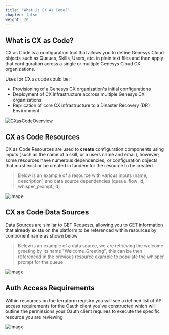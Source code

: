 ```yaml
---
title: "What is CX As Code?"
chapter: false
weight: 20
---
```


## What is CX as Code?

CX as Code is a configuration tool that allows you to define Genesys Cloud objects such as Queues, Skills, Users, etc. in plain text files and then apply that configuration across a single or multiple Genesys Cloud CX organizations.

Uses for CX as code could be:
- Provisioning of a Genesys CX organization's initial configurations
- Deployment of CX infrastructure accross multiple Genesys CX organizations
- Replication of core CX infrastructure to a Disaster Recovery (DR) Environment



![CXasCodeOverview](/images/CXasCodeOverview.jpg)


##

## CX as Code Resources

CX as Code Resources are used to **create** configuration components using inputs (such as the name of a skill, or a users name and email), however; some resources have numerous dependencies, or configuration objects that must exist or be created in tandem for the resource to be created.



> Below is an example of a resource with various inputs (name, description) and data source dependencies (queue_flow_id, whisper_prompt_id)

![image](/images/CXResource.PNG)

## CX as Code Data Sources

Data Sources are similar to GET Requests, allowing you to GET information that already exists on the platform to be referenced within resources by component name as shown below

> Below is an example of a data source, we are retrieving the welcome greeting by its name "Welcome_Greeting", this can be then referenced in the previous resource example to populate the whisper prompt for the queue

![image](/images/CXDataSource.PNG)

## Auth Access Requirements

Within resources on the terraform registry you will see a defined list of API access requirements for the Oauth client you've constructed which will outline the permissions your Oauth client requires to execute the specific resource you are reviewing

![image](/images/CXAuthReq.PNG)